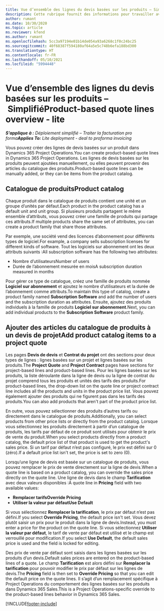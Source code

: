 ```yaml
---
title: Vue d’ensemble des lignes du devis basées sur les produits – Simplifié
description: Cette rubrique fournit des informations pour travailler avec des lignes de devis basées sur les produits.
author: rumant
ms.date: 10/30/2020
ms.topic: article
ms.reviewer: kfend
ms.author: rumant
ms.openlocfilehash: 5cc3a97194e01b14de054a93a6268c1f0c24bc25
ms.sourcegitcommit: 40f68387f594180af64a5e5c748b6efa188bd300
ms.translationtype: HT
ms.contentlocale: fr-FR
ms.lasthandoff: 05/10/2021
ms.locfileid: "5994448"
---
```

# <a name="product-based-quote-lines-overview---lite"></a><span data-ttu-id="c60c0-103">Vue d’ensemble des lignes du devis basées sur les produits – Simplifié</span><span class="sxs-lookup"><span data-stu-id="c60c0-103">Product-based quote lines overview - lite</span></span>

<span data-ttu-id="c60c0-104">_**S’applique à :** Déploiement simplifié – Traiter la facturation pro forma_</span><span class="sxs-lookup"><span data-stu-id="c60c0-104">_**Applies To:** Lite deployment - deal to proforma invoicing_</span></span>

<span data-ttu-id="c60c0-105">Vous pouvez créer des lignes de devis basées sur un produit dans Dynamics 365 Project Operations.</span><span class="sxs-lookup"><span data-stu-id="c60c0-105">You can create product-based quote lines in Dynamics 365 Project Operations.</span></span> <span data-ttu-id="c60c0-106">Les lignes de devis basées sur les produits peuvent ajoutées manuellement, ou elles peuvent provenir des articles du catalogue des produits.</span><span class="sxs-lookup"><span data-stu-id="c60c0-106">Product-based quote lines can be manually added, or they can be items from the product catalog.</span></span>

## <a name="product-catalog"></a><span data-ttu-id="c60c0-107">Catalogue de produits</span><span class="sxs-lookup"><span data-stu-id="c60c0-107">Product catalog</span></span>

<span data-ttu-id="c60c0-108">Chaque produit dans le catalogue de produits contient une unité et un groupe d’unités par défaut.</span><span class="sxs-lookup"><span data-stu-id="c60c0-108">Each product in the product catalog has a default unit and unit group.</span></span> <span data-ttu-id="c60c0-109">Si plusieurs produits partagent le même ensemble d’attributs, vous pouvez créer une famille de produits qui partage ces attributs.</span><span class="sxs-lookup"><span data-stu-id="c60c0-109">If multiple products share the same set of attributes, you can create a product family that share those attributes.</span></span> 

<span data-ttu-id="c60c0-110">Par exemple, une société vend des licences d’abonnement pour différents types de logiciel.</span><span class="sxs-lookup"><span data-stu-id="c60c0-110">For example, a company sells subscription licenses for different kinds of software.</span></span> <span data-ttu-id="c60c0-111">Tout les logiciels sur abonnement ont les deux attributs suivants :</span><span class="sxs-lookup"><span data-stu-id="c60c0-111">All subscription software has the following two attributes:</span></span>

- <span data-ttu-id="c60c0-112">Nombre d’utilisateurs</span><span class="sxs-lookup"><span data-stu-id="c60c0-112">Number of users</span></span>
- <span data-ttu-id="c60c0-113">Durée de l’abonnement mesurée en mois</span><span class="sxs-lookup"><span data-stu-id="c60c0-113">A subscription duration measured in months</span></span>

<span data-ttu-id="c60c0-114">Pour gérer ce type de catalogue, créez une famille de produits nommée **Logiciel sur abonnement** et ajoutez le nombre d’utilisateurs et la durée de l’abonnement comme attributs.</span><span class="sxs-lookup"><span data-stu-id="c60c0-114">To maintain this type of catalog, create a product family named **Subscription Software** and add the number of users and the subscription duration as attributes.</span></span> <span data-ttu-id="c60c0-115">Ensuite, ajoutez des produits individuels à la famille de produits **Logiciel sur abonnement**.</span><span class="sxs-lookup"><span data-stu-id="c60c0-115">Next, you can add individual products to the **Subscription Software** product family.</span></span>

## <a name="add-product-catalog-items-to-a-project-quote"></a><span data-ttu-id="c60c0-116">Ajouter des articles du catalogue de produits à un devis de projet</span><span class="sxs-lookup"><span data-stu-id="c60c0-116">Add product catalog items to a project quote</span></span>

<span data-ttu-id="c60c0-117">Les pages **Devis de devis** et **Contrat du projet** ont des sections pour deux types de lignes : lignes basées sur un projet et lignes basées sur les produits.</span><span class="sxs-lookup"><span data-stu-id="c60c0-117">The **Project Quote** and **Project Contract** pages have sections for project-based lines and product-based lines.</span></span> <span data-ttu-id="c60c0-118">Pour les lignes basées sur les produits, la liste déroulante dans la ligne de devis ou la ligne de contrat du projet comprend tous les produits et unités des tarifs des produits.</span><span class="sxs-lookup"><span data-stu-id="c60c0-118">For product-based lines, the drop-down list on the quote line or project contract line includes all the products and units in the product price list.</span></span> <span data-ttu-id="c60c0-119">Vous pouvez également ajouter des produits qui ne figurent pas dans les tarifs des produits.</span><span class="sxs-lookup"><span data-stu-id="c60c0-119">You can also add products that aren't part of the product price list.</span></span>

<span data-ttu-id="c60c0-120">En outre, vous pouvez sélectionner des produits d’autres tarifs ou directement dans le catalogue de produits.</span><span class="sxs-lookup"><span data-stu-id="c60c0-120">Additionally, you can select products from other price lists or directly from the product catalog.</span></span> <span data-ttu-id="c60c0-121">Lorsque vous sélectionnez les produits directement à partir d’un catalogue de produits, les tarifs par défaut de ce produit sont utilisés pour obtenir le prix de vente du produit.</span><span class="sxs-lookup"><span data-stu-id="c60c0-121">When you select products directly from a product catalog, the default price list of that product is used to get the product's sales price.</span></span> <span data-ttu-id="c60c0-122">Si un tarif par défaut n’est pas configuré, le prix est défini sur 0 (zéro).</span><span class="sxs-lookup"><span data-stu-id="c60c0-122">If a default price list isn't set, the price is set to zero (0).</span></span>

<span data-ttu-id="c60c0-123">Lorsqu’une ligne de devis est basée sur un catalogue de produits, vous pouvez remplacer le prix de vente directement sur la ligne de devis.</span><span class="sxs-lookup"><span data-stu-id="c60c0-123">When a quote line is based on a product catalog, you can override the sales price directly on the quote line.</span></span> <span data-ttu-id="c60c0-124">Une ligne de devis dans le champ **Tarification** avec deux valeurs disponibles :</span><span class="sxs-lookup"><span data-stu-id="c60c0-124">A quote line in **Pricing** field with two available values:</span></span>

- <span data-ttu-id="c60c0-125">**Remplacer tarifs**</span><span class="sxs-lookup"><span data-stu-id="c60c0-125">**Override Pricing**</span></span>
- <span data-ttu-id="c60c0-126">**Utiliser la valeur par défaut**</span><span class="sxs-lookup"><span data-stu-id="c60c0-126">**Use Default**</span></span>

<span data-ttu-id="c60c0-127">Si vous sélectionnez **Remplacer la tarification**, le prix par défaut n’est pas défini.</span><span class="sxs-lookup"><span data-stu-id="c60c0-127">If you select **Override Pricing**, the default price isn't set.</span></span> <span data-ttu-id="c60c0-128">Vous devez plutôt saisir un prix pour le produit dans la ligne de devis.</span><span class="sxs-lookup"><span data-stu-id="c60c0-128">Instead, you must enter a price for the product on the quote line.</span></span> <span data-ttu-id="c60c0-129">Si vous sélectionnez **Utiliser la valeur par défaut**, le tarif de vente par défaut est utilisé et le champ est verrouillé pour modification.</span><span class="sxs-lookup"><span data-stu-id="c60c0-129">If you select **Use Default**, the default sales price is used and the field is locked for editing.</span></span>

<span data-ttu-id="c60c0-130">Des prix de vente par défaut sont saisis dans les lignes basées sur les produits d’un devis.</span><span class="sxs-lookup"><span data-stu-id="c60c0-130">Default sales prices are entered on the product-based lines of a quote.</span></span> <span data-ttu-id="c60c0-131">Le champ **Tarification** est alors défini sur **Remplacer la tarification** pour pouvoir modifier le prix par défaut sur les lignes de devis.</span><span class="sxs-lookup"><span data-stu-id="c60c0-131">The **Pricing** field is then set to **Override Pricing** so that you can edit the default price on the quote lines.</span></span> <span data-ttu-id="c60c0-132">Il s’agit d’un remplacement spécifique à Project Operations du comportement des lignes basées sur les produits dans Dynamics 365 Sales.</span><span class="sxs-lookup"><span data-stu-id="c60c0-132">This is a Project Operations-specific override to the product-based lines behavior in Dynamics 365 Sales.</span></span>


[!INCLUDE[footer-include](../../includes/footer-banner.md)]